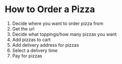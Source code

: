 # How to Order a Pizza

1. Decide where you want to order pizza from
2. Get the url
3. Decide what toppings/how many pizzas you want
4. Add pizzas to cart
5. Add delivery address for pizzas
6. Select a delivery time
7. Pay for pizzas
